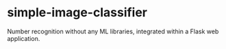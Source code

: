 # simple-image-classifier
Number recognition without any ML libraries, integrated within a Flask web application.
